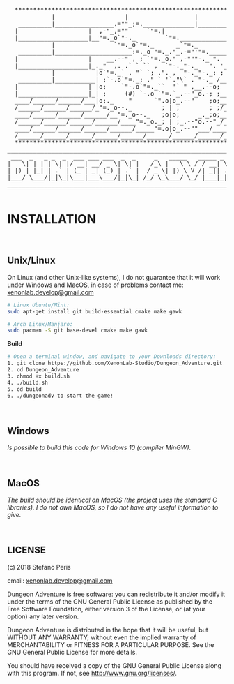 <pre>
 
  *******************************************************************************
            |                   |                  |                     |
   _________|________________.=""_;=.______________|_____________________|_______
  |                   |  ,-"_,=""     `"=.|                  |
  |___________________|__"=._o`"-._        `"=.______________|___________________
            |                `"=._o`"=._      _`"=._                     |
   _________|_____________________:=._o "=._."_.-="'"=.__________________|_______
  |                   |    __.--" , ; `"=._o." ,-"""-._ ".   |
  |___________________|_._"  ,. .` ` `` ,  `"-._"-._   ". '__|___________________
            |           |o`"=._` , "` `; .". ,  "-._"-._; ;              |
   _________|___________| ;`-.o`"=._; ." ` '`."\` . "-._ /_______________|_______
  |                   | |o;    `"-.o`"=._``  '` " ,__.--o;   |
  |___________________|_| ;     (#) `-.o `"=.`_.--"_o.-; ;___|___________________
  ____/______/______/___|o;._    "      `".o|o_.--"    ;o;____/______/______/____
  /______/______/______/_"=._o--._        ; | ;        ; ;/______/______/______/_
  ____/______/______/______/__"=._o--._   ;o|o;     _._;o;____/______/______/____
  /______/______/______/______/____"=._o._; | ;_.--"o.--"_/______/______/______/_
  ____/______/______/______/______/_____"=.o|o_.--""___/______/______/______/____
  /______/______/______/______/______/______/______/______/______/______/______/
  *******************************************************************************
___________________________________________________________________________________
 ___  _   _ _  _  ___ ___ ___  _  _     _   _____   _____ _  _ _____ _   _ ___ ___ 
|   \| | | | \| |/ __| __/ _ \| \| |   /_\ |   \ \ / / __| \| |_   _| | | | _ \ __|
| |) | |_| | .` | (_ | _| (_) | .` |  / _ \| |) \ V /| _|| .` | | | | |_| |   / _|
|___/ \___/|_|\_|\___|___\___/|_|\_| /_/ \_\___/ \_/ |___|_|\_| |_|  \___/|_|_\___|
___________________________________________________________________________________

</pre>

# INSTALLATION

<br>

## Unix/Linux

On Linux (and other Unix-like systems), I do not guarantee that it will work
under Windows and MacOS, in case of problems contact me: xenonlab.develop@gmail.com

```bash
# Linux Ubuntu/Mint:
sudo apt-get install git build-essential cmake make gawk

# Arch Linux/Manjaro:
sudo pacman -S git base-devel cmake make gawk
```

**Build**
```bash
# Open a terminal window, and navigate to your Downloads directory:
1. git clone https://github.com/XenonLab-Studio/Dungeon_Adventure.git
2. cd Dungeon_Adventure
3. chmod +x build.sh
4. ./build.sh
5. cd build
6. ./dungeonadv to start the game!
```
<br>

## Windows

*Is possible to build this code for Windows 10 (compiler MinGW)*.

<br>

## MacOS

*The build should be identical on MacOS (the project uses the standard C libraries). I do not own MacOS, so I do not have any useful information to give.*

<br>

## LICENSE

(c) 2018 Stefano Peris

email: <xenonlab.develop@gmail.com>

Dungeon Adventure is free software: you can redistribute it and/or modify
it under the terms of the GNU General Public License as published by
the Free Software Foundation, either version 3 of the License, or
(at your option) any later version.

Dungeon Adventure is distributed in the hope that it will be useful,
but WITHOUT ANY WARRANTY; without even the implied warranty of
MERCHANTABILITY or FITNESS FOR A PARTICULAR PURPOSE.  See the
GNU General Public License for more details.

You should have received a copy of the GNU General Public License
along with this program.  If not, see <http://www.gnu.org/licenses/>.
